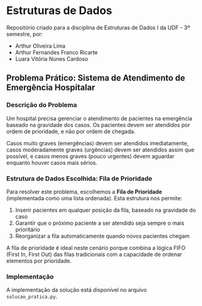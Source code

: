 # Estruturas de Dados

Repositório criado para a disciplina de Estruturas de Dados I da UDF - 3º semestre, por:
- Arthur Oliveira Lima
- Arthur Fernandes Franco Ricarte
- Luara Vitória Nunes Cardoso

## Problema Prático: Sistema de Atendimento de Emergência Hospitalar

### Descrição do Problema

Um hospital precisa gerenciar o atendimento de pacientes na emergência baseado na gravidade dos casos. Os pacientes devem ser atendidos por ordem de prioridade, e não por ordem de chegada.

Casos muito graves (emergências) devem ser atendidos imediatamente, casos moderadamente graves (urgências) devem ser atendidos assim que possível, e casos menos graves (pouco urgentes) devem aguardar enquanto houver casos mais sérios.

### Estrutura de Dados Escolhida: Fila de Prioridade

Para resolver este problema, escolhemos a **Fila de Prioridade** (implementada como uma lista ordenada). Esta estrutura nos permite:

1. Inserir pacientes em qualquer posição da fila, baseado na gravidade do caso
2. Garantir que o próximo paciente a ser atendido seja sempre o mais prioritário
3. Reorganizar a fila automaticamente quando novos pacientes chegam

A fila de prioridade é ideal neste cenário porque combina a lógica FIFO (First In, First Out) das filas tradicionais com a capacidade de ordenar elementos por prioridade.

### Implementação

A implementação da solução está disponível no arquivo `solucao_pratica.py`.
